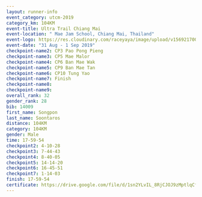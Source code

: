 ```yaml
---
layout: runner-info 
event_category: utcm-2019 
category_km: 104KM 
event-title: Ultra Trail Chiang Mai 
event-location: " Mae Jam School, Chiang Mai, Thailand" 
event-logo: https://res.cloudinary.com/raceyaya/image/upload/v1569217001/logo/ultra-trail-chiangmai_ay7efp.jpg 
event-date: "31 Aug - 1 Sep 2019" 
checkpoint-name2: CP3 Pao Pong Pieng 
checkpoint-name3: CP5 Mae Malor 
checkpoint-name4: CP6 Ban Mae Wak  
checkpoint-name5: CP9 Ban Mae Tan 
checkpoint-name6: CP10 Tung Yao 
checkpoint-name7: Finish 
checkpoint-name8: 
checkpoint-name9: 
overall_rank: 32
gender_rank: 28
bib: 14009
first_name: Songpon
last_name: Soontaros
distance: 104KM
category: 104KM
gender: Male
time: 17-59-54
checkpoint2: 4-10-28
checkpoint3: 7-44-43
checkpoint4: 8-40-05
checkpoint5: 14-14-20
checkpoint6: 16-45-51
checkpoint7: 1-14-03
finish: 17-59-54
certificate: https://drive.google.com/file/d/1sn2YLvIL_8RjCJOJ9zMptlqCf5D2uZ7z/view?usp=sharing
---
```

